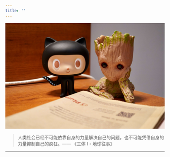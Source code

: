 ```yaml
---
title: ''
---
```


<center>

![](groot.jpg "Photo by [Praveen Thirumurugan](https://unsplash.com/@praveentcom) on [Unsplash](https://unsplash.com/)")

</center>

> 人类社会已经不可能依靠自身的力量解决自己的问题，也不可能凭借自身的力量抑制自己的疯狂。—— 《三体 I・地球往事》

---